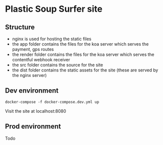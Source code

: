 # Plastic Soup Surfer site

## Structure

- nginx is used for hosting the static files
- the app folder contains the files for the koa server which serves the payment, gps routes
- the render folder contains the files for the koa server which serves the contentful webhook receiver
- the src folder contains the source for the site
- the dist folder contains the static assets for the site (these are served by the nginx server)

## Dev environment

    docker-compose -f docker-compose.dev.yml up

Visit the site at localhost:8080

## Prod environment

Todo